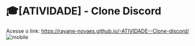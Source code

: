 # 🎓[ATIVIDADE] - Clone Discord

Acesse o link: https://rayane-novaes.github.io/-ATIVIDADE--Clone-discord/
![mobile](https://user-images.githubusercontent.com/88513836/219974095-14f606e4-7018-4c5f-970f-de57971c4955.gif)
